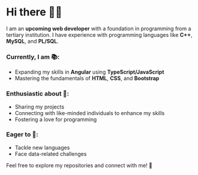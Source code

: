 # Hi there 👋🏾

I am an **upcoming web developer** with a foundation in programming from a tertiary institution. I have experience with programming languages like **C++**, **MySQL**, and **PL/SQL**. 

### Currently, I am 📚:
- Expanding my skills in **Angular** using **TypeScript/JavaScript**
- Mastering the fundamentals of **HTML**, **CSS**, and **Bootstrap**

### Enthusiastic about 🚀:
- Sharing my projects
- Connecting with like-minded individuals to enhance my skills
- Fostering a love for programming

### Eager to 🎯:
- Tackle new languages
- Face data-related challenges

Feel free to explore my repositories and connect with me! 🌟
